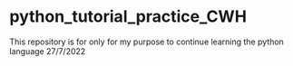 # python_tutorial_practice_CWH
This repository is for only for my purpose to continue learning the python language 27/7/2022
